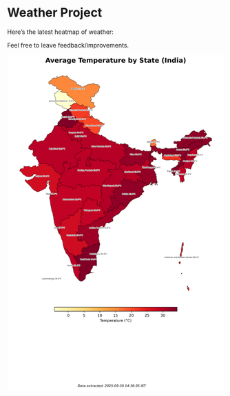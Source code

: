 # Weather Project

Here’s the latest heatmap of weather:

Feel free to leave feedback/improvements.

![India Heatmap](docs/assets/india_heatmap.png?v=DB9C35)
